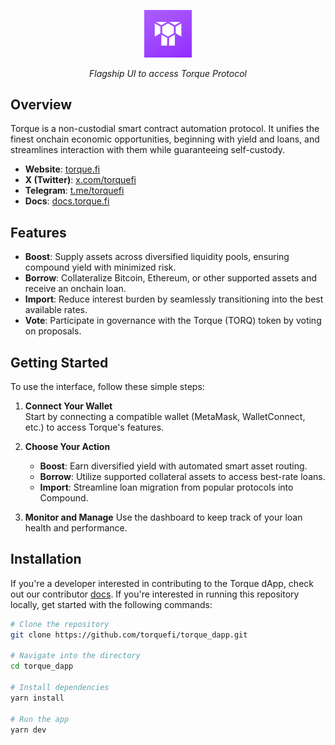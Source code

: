 <p align="center">
  <img src="public/assets/torque-square.png" alt="Torque Logo" width=15%>
</p>
<p align="center">
  <i align="center">Flagship UI to access Torque Protocol</i>
</p>

## Overview

Torque is a non-custodial smart contract automation protocol. It unifies the finest onchain economic opportunities, beginning with yield and loans, and streamlines interaction with them while guaranteeing self-custody.

- **Website**: [torque.fi](https://torque.fi)
- **X (Twitter)**: [x.com/torquefi](https://x.com/torquefi)
- **Telegram**: [t.me/torquefi](https://t.me/torquefi)
- **Docs**: [docs.torque.fi](https://docs.torque.fi)

## Features

- **Boost**: Supply assets across diversified liquidity pools, ensuring compound yield with minimized risk.
- **Borrow**: Collateralize Bitcoin, Ethereum, or other supported assets and receive an onchain loan.
- **Import**: Reduce interest burden by seamlessly transitioning into the best available rates.
- **Vote**: Participate in governance with the Torque (TORQ) token by voting on proposals.

## Getting Started

To use the interface, follow these simple steps:

1. **Connect Your Wallet**  
   Start by connecting a compatible wallet (MetaMask, WalletConnect, etc.) to access Torque's features.

2. **Choose Your Action**
   - **Boost**: Earn diversified yield with automated smart asset routing.
   - **Borrow**: Utilize supported collateral assets to access best-rate loans.
   - **Import**: Streamline loan migration from popular protocols into Compound.

3. **Monitor and Manage**
   Use the dashboard to keep track of your loan health and performance.

## Installation

If you're a developer interested in contributing to the Torque dApp, check out our contributor [docs](https://docs.torque.fi/main/resources/contribute). If you're interested in running this repository locally, get started with the following commands:

```bash
# Clone the repository
git clone https://github.com/torquefi/torque_dapp.git

# Navigate into the directory
cd torque_dapp

# Install dependencies
yarn install

# Run the app
yarn dev
